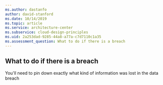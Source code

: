 ```yaml
---
ms.author: dastanfo
author: david-stanford
ms.date: 10/14/2019
ms.topic: article
ms.service: architecture-center
ms.subservice: cloud-design-principles
ms.uid: 2a253dad-9285-44a8-a77a-c7d7110c1a35
ms.assessment_question: What to do if there is a breach
---
```

## What to do if there is a breach

You'll need to pin down exactly what kind of information was lost in the data breach
